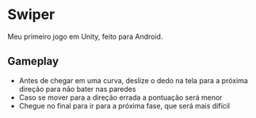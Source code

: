 # Swiper

Meu primeiro jogo em Unity, feito para Android.

## Gameplay
- Antes de chegar em uma curva, deslize o dedo na tela para a próxima direção para não bater nas paredes
- Caso se mover para a direção errada a pontuação será menor
- Chegue no final para ir para a próxima fase, que será mais difícil
